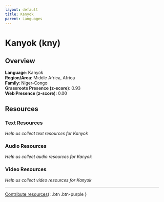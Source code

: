 ```yaml
---
layout: default
title: Kanyok
parent: Languages
---
```


# Kanyok (kny)

## Overview

**Language**: Kanyok  
**Region/Area**: Middle Africa, Africa  
**Family**: Niger-Congo  
**Grassroots Presence (z-score)**: 0.93  
**Web Presence (z-score)**: 0.00  

## Resources

### Text Resources
*Help us collect text resources for Kanyok*

### Audio Resources
*Help us collect audio resources for Kanyok*

### Video Resources
*Help us collect video resources for Kanyok*

---

[Contribute resources](https://forms.office.com/e/1SfLJx3u1r){: .btn .btn-purple }
